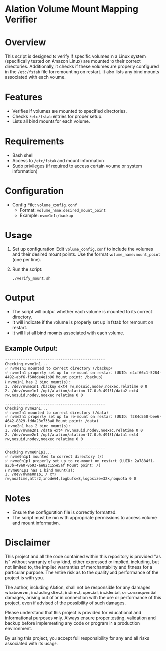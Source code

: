 # Alation Volume Mount Mapping Verifier

# Overview
This script is designed to verify if specific volumes in a Linux system (specifically tested on Amazon Linux) are mounted to their correct directories. Additionally, it checks if these volumes are properly configured in the `/etc/fstab` file for remounting on restart. It also lists any bind mounts associated with each volume.

# Features
* Verifies if volumes are mounted to specified directories.
* Checks `/etc/fstab` entries for proper setup.
* Lists all bind mounts for each volume.

# Requirements
* Bash shell
* Access to `/etc/fstab` and mount information
* Sudo privileges (if required to access certain volume or system information)

# Configuration
* Config File: `volume_config.conf`
   * Format: `volume_name:desired_mount_point`
   * Example: `nvme1n1:/backup`

# Usage
1. Set up configuration: Edit `volume_config.conf` to include the volumes and their desired mount points. Use the format `volume_name:mount_point` (one per line).
2. Run the script:

   ```
   ./verify_mount.sh
   ```

# Output
* The script will output whether each volume is mounted to its correct directory.
* It will indicate if the volume is properly set up in fstab for remount on restart.
* It will list all bind mounts associated with each volume.

## Example Output:

```
---------------------------------------------
Checking nvme1n1...
✅ nvme1n1 mounted to correct directory (/backup)
✅ nvme1n1 properly set up to re-mount on restart (UUID: e4cf66c1-5284-4492-abf6-f60dde4e1b96 Mount point: /backup)
ℹ️ nvme1n1 has 2 bind mount(s):
1. /dev/nvme1n1 /backup ext4 rw,nosuid,nodev,noexec,relatime 0 0
2. /dev/nvme1n1 /opt/alation/alation-17.0.0.49181/data2 ext4 rw,nosuid,nodev,noexec,relatime 0 0

---------------------------------------------
Checking nvme2n1...
✅ nvme2n1 mounted to correct directory (/data)
✅ nvme2n1 properly set up to re-mount on restart (UUID: f284c550-bee6-4642-8829-fdda28e733a8 Mount point: /data)
ℹ️ nvme2n1 has 2 bind mount(s):
1. /dev/nvme2n1 /data ext4 rw,nosuid,nodev,noexec,relatime 0 0
2. /dev/nvme2n1 /opt/alation/alation-17.0.0.49181/data1 ext4 rw,nosuid,nodev,noexec,relatime 0 0

---------------------------------------------
Checking nvme0n1p1...
✅ nvme0n1p1 mounted to correct directory (/)
✅ nvme0n1p1 properly set up to re-mount on restart (UUID: 2a7884f1-a23b-49a0-8693-ae82c155e5af Mount point: /)
ℹ️ nvme0n1p1 has 1 bind mount(s):
1. /dev/nvme0n1p1 / xfs rw,noatime,attr2,inode64,logbufs=8,logbsize=32k,noquota 0 0
```

# Notes
* Ensure the configuration file is correctly formatted.
* The script must be run with appropriate permissions to access volume and mount information.

# Disclaimer

This project and all the code contained within this repository is provided "as is" without warranty of any kind, either expressed or implied, including, but not limited to, the implied warranties of merchantability and fitness for a particular purpose. The entire risk as to the quality and performance of the project is with you.

The author, including Alation, shall not be responsible for any damages whatsoever, including direct, indirect, special, incidental, or consequential damages, arising out of or in connection with the use or performance of this project, even if advised of the possibility of such damages.

Please understand that this project is provided for educational and informational purposes only. Always ensure proper testing, validation and backup before implementing any code or program in a production environment.

By using this project, you accept full responsibility for any and all risks associated with its usage.